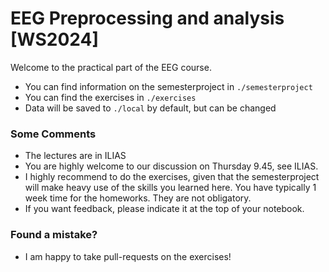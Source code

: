 # EEG Preprocessing and analysis [WS2024]
Welcome to the practical part of the EEG course.
- You can find information on the semesterproject in `./semesterproject`
- You can find the exercises in `./exercises`
- Data will be saved to `./local` by default, but can be changed

### Some Comments
- The lectures are in ILIAS
- You are highly welcome to our discussion on Thursday 9.45, see ILIAS.
- I highly recommend to do the exercises, given that the semesterproject will make heavy use of the skills you learned here. You have typically 1 week time for the homeworks. They are not obligatory.
- If you want feedback, please indicate it at the top of your notebook.

### Found a mistake?
- I am happy to take pull-requests on the exercises!

